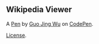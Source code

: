Wikipedia Viewer
----------------


A [Pen](https://codepen.io/tue41582/pen/oEVoOp) by [Guo Jing Wu](https://codepen.io/tue41582) on [CodePen](https://codepen.io).

[License](https://codepen.io/tue41582/pen/oEVoOp/license).
